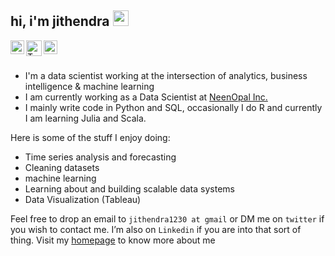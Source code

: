 ## hi, i'm jithendra <img src="https://media.giphy.com/media/hvRJCLFzcasrR4ia7z/giphy.gif" width="25px">


<a href="https://jithendrabsy.github.io/">
<img align="left" alt="Homepage" width="22px" <img src="https://img.icons8.com/ios/50/000000/domain.png"/>
</a>
<a href="https://twitter.com/jithendrabsy">
  <img align="left" alt="Twitter" width="25px" src="https://cdn.jsdelivr.net/npm/simple-icons@v3/icons/twitter.svg" />
</a>
<a href="https://www.linkedin.com/in/jithendrabsy/">
  <img align="left" alt="LinkdeIn" width="22px" src="https://cdn.jsdelivr.net/npm/simple-icons@v3/icons/linkedin.svg" />
</a>

<br />
<br />

- I'm a data scientist working at the intersection of analytics, business intelligence & machine learning
- I am currently working as a Data Scientist at [NeenOpal Inc.](https://www.neenopal.com/)
- I mainly write code in Python and SQL, occasionally I do R and currently I am learning Julia and Scala.

Here is some of the stuff I enjoy doing:
- Time series analysis and forecasting
- Cleaning datasets
- machine learning
- Learning about and building scalable data systems
- Data Visualization (Tableau)


Feel free to drop an email to `jithendra1230 at gmail` or DM me on `twitter` if you wish to contact me. I’m also on `Linkedin` if you are into that sort of thing. Visit my [homepage](https://jithendrabsy.github.io/) to know more about me
